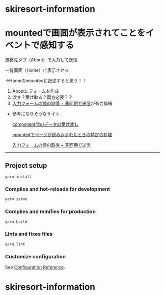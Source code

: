 # skiresort-information

# mountedで画面が表示されてことをイベントで感知する

遷移先タブ（About）で入力して送信

一覧画面（Home）に表示させる

->Homeのmountedに記述すると思う！！

1. Aboutにフォームを作成
2. 渡す？受け取る？両方必要？？
3. [入力フォームの値の取得 + 非同期で送信](https://qiita.com/alpha_z/items/a0144c34e4edb0777493)が有力候補


- 参考になりそうなサイト
    
    [component間のデータの受け渡し](https://qiita.com/catkk/items/bd474d75b42aae2b92e9)

    [mountedでページが読み込まれたときの特定の処理](https://pg-log.com/vue-mounted/)
    
    [入力フォームの値の取得 + 非同期で送信](https://qiita.com/alpha_z/items/a0144c34e4edb0777493)

---


## Project setup
```
yarn install
```

### Compiles and hot-reloads for development
```
yarn serve
```

### Compiles and minifies for production
```
yarn build
```

### Lints and fixes files
```
yarn lint
```

### Customize configuration
See [Configuration Reference](https://cli.vuejs.org/config/).
# skiresort-information
